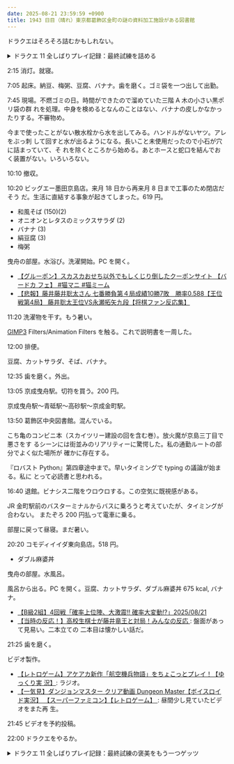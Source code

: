 ```yaml
---
date: 2025-08-21 23:59:59 +0900
title: 1943 日目（晴れ）東京都葛飾区金町の謎の資料加工施設がある図書館
---
```


ドラクエはそろそろ詰むかもしれない。

<details><summary>ドラクエ 11 全しばりプレイ記録：最終試練を詰める</summary>
<p>連武討魔行最終試練を詰める。二時間ずっと戦って勝てたのはたったの一回。レベル 99 で。
しかもレシピが手に入る 40 手ギリギリだ。</p>

<p>最後のロウの着せ替え装備用レシピ。不足素材を魔女に取り引きする。冠とマントを鍛冶で作成。
どうも苦戦したと思ったら、全体魔法担当のつもりでいたロウの装備がツメだった。バカ。</p>
</details>

2:15 消灯。就寝。

7:05 起床。納豆、梅粥、豆腐、バナナ。歯を磨く。ゴミ袋を一つ出して出勤。

7:45 現場。不燃ゴミの日。時間ができたので溜めていた三階 A 木の小さい黒ポリ袋の群
れを処理。中身を検めるとなんのことはない、バナナの皮しかなかったりする。不審物め。

今まで使ったことがない散水栓から水を出してみる。ハンドルがないヤツ。アレをぶっ刺
して回すと水が出るようになる。長いこと未使用だったので小石が穴に詰まっていて、そ
れを除くところから始める。あとホースと蛇口を結んでおく装置がない。いろいろない。

10:10 撤収。

10:20 ビッグエー墨田京島店。来月 18 日から再来月 8 日まで工事のため閉店だそう
だ。生活に直結する事象が起きてしまった。619 円。

* 和風そば (150)(2)
* オニオンとレタスのミックスサラダ (2)
* バナナ (3)
* 絹豆腐 (3)
* 梅粥

曳舟の部屋。水浴び。洗濯開始。PC を開く。

* [【グルーポン】スカスカおせち以外でもしくじり倒したクーポンサイト 【バードカ
  フェ】 #猫マニ #猫ミーム](https://www.youtube.com/watch?v=ZH-Uie1w7ZA)
* [【悲報】藤井藤井聡太さん 七番勝負第４局成績10勝7敗　勝率0.588【王位戦第4局】
  藤井聡太王位VS永瀬拓矢九段【将棋ファン反応集】
  ](https://www.youtube.com/watch?v=A0vM5bBaglI)

11:20 洗濯物を干す。もう暑い。

[GIMP3] Filters/Animation Filters を触る。これで説明書を一周した。

12:00 排便。

豆腐、カットサラダ、そば、バナナ。

12:35 歯を磨く。外出。

13:05 京成曳舟駅。切符を買う。200 円。

京成曳舟駅～青砥駅～高砂駅～京成金町駅。

<blockquote class="twitter-tweet"
  data-conversation="none"
  data-media-max-width="480" data-theme="dark" data-align="center">
<a href="https://twitter.com/showa_yojyo/status/1958544627474047119"></a>
</blockquote>

13:50 葛飾区中央図書館。混んでいる。

こち亀のコンビニ本（スカイツリー建設の回を含む巻）。放火魔が京島三丁目で悪さをす
るシーンには街並みのリアリティーに驚愕した。私の通勤ルートの部分でよく似た場所が
確かに存在する。

『ロバスト Python』第四章途中まで。早いタイミングで typing の議論が始まる。私に
とって必読書と思われる。

16:40 退館。ビナシス二階をウロウロする。この空気に既視感がある。

JR 金町駅前のバスターミナルからバスに乗ろうと考えていたが、タイミングが合わない。
またぞろ 200 円払って電車に乗る。

部屋に戻って昼寝。まだ暑い。

20:20 コモディイイダ東向島店。518 円。

* ダブル麻婆丼

曳舟の部屋。水風呂。

風呂から出る。PC を開く。豆腐、カットサラダ、ダブル麻婆丼 675 kcal, バナナ。

* [【B級2組】4回戦「確率上位陣、大激震!! 確率大変動!?」2025/08/21
  ](https://www.youtube.com/watch?v=WuMxi6GBOsU)
* [【当時の反応！】高校生棋士が藤井竜王と対局！みんなの反応
  ](https://www.youtube.com/watch?v=FZEKlN6ysnk): 盤面があって見易い。二本立ての
  二本目は懐かしい話だ。

21:25 歯を磨く。

ビデオ製作。

* [【レトロゲーム】アケアカ新作「航空機兵物語」をちょこっとプレイ！【ゆっくり実
  況】](https://www.youtube.com/watch?v=3kzybgf8xhk): ラジオ。
* [【一気見】ダンジョンマスター クリア動画 Dungeon Master【ボイスロイド実況】
  【スーパーファミコン】【レトロゲーム】
  ](https://www.youtube.com/watch?v=1j6YeGRQQXA): 昼間少し見ていたビデオをまた再
  生。

21:45 ビデオを予約投稿。

22:00 ドラクエをやるか。

<details><summary>ドラクエ 11 全しばりプレイ記録：最終試練の褒美をもう一つゲッツ</summary>
<p>一時間半ほどかけて連武討魔行最終試練を 32 手で踏破。最終戦で呪いが発動しなかったとギリギリでクロスマダンテが発動できるようになってこの手数。
ボーナスの精霊王のタクトを打ち直すと、セーニャのおまかせ装備（こうげき力）がヤリでなくなる。</p>

<p>時間が少しあるのでケイオスブレードを盗みに行く。この冒険の書ではスーパールーレットを初発動。一気に三振りゲッツ。
打ち直してグレイグにわたすところで気付いた。装備がエンパイアブレードのままだった。バカ。</p>
</details>

[GIMP3]: <https://docs.gimp.org/3.0/en/>
